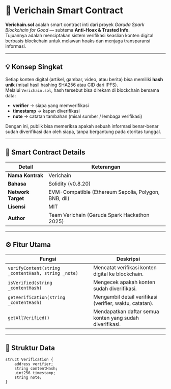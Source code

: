# 🦅 Verichain Smart Contract

**Verichain.sol** adalah smart contract inti dari proyek *Garuda Spark Blockchain for Good* — subtema **Anti-Hoax & Trusted Info**.  
Tujuannya adalah menciptakan sistem verifikasi keaslian konten digital berbasis blockchain untuk melawan hoaks dan menjaga transparansi informasi.

---

## 💡 Konsep Singkat

Setiap konten digital (artikel, gambar, video, atau berita) bisa memiliki **hash unik** (misal hasil hashing SHA256 atau CID dari IPFS).  
Melalui `Verichain.sol`, hash tersebut bisa direkam di blockchain bersama data:
- **verifier** → siapa yang memverifikasi
- **timestamp** → kapan diverifikasi
- **note** → catatan tambahan (misal sumber / lembaga verifikasi)

Dengan ini, publik bisa memeriksa apakah sebuah informasi benar-benar sudah diverifikasi dan oleh siapa, tanpa bergantung pada otoritas tunggal.

---

## 🧩 Smart Contract Details

| Detail | Keterangan |
|--------|-------------|
| **Nama Kontrak** | Verichain |
| **Bahasa** | Solidity (v0.8.20) |
| **Network Target** | EVM-Compatible (Ethereum Sepolia, Polygon, BNB, dll) |
| **Lisensi** | MIT |
| **Author** | Team Verichain (Garuda Spark Hackathon 2025) |

---

## ⚙️ Fitur Utama

| Fungsi | Deskripsi |
|---------|------------|
| `verifyContent(string _contentHash, string _note)` | Mencatat verifikasi konten digital ke blockchain. |
| `isVerified(string _contentHash)` | Mengecek apakah konten sudah diverifikasi. |
| `getVerification(string _contentHash)` | Mengambil detail verifikasi (verifier, waktu, catatan). |
| `getAllVerified()` | Mendapatkan daftar semua konten yang sudah diverifikasi. |

---

## 🧠 Struktur Data

```solidity
struct Verification {
    address verifier;
    string contentHash;
    uint256 timestamp;
    string note;
}
